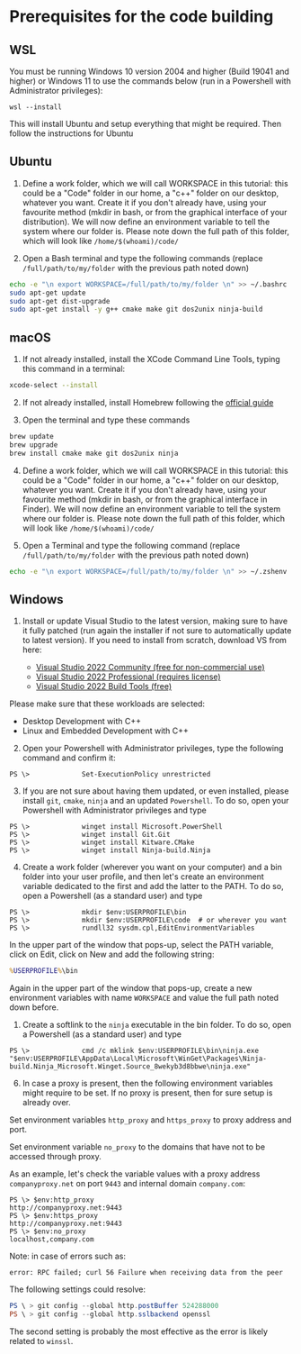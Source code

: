 # Prerequisites for the code building

## WSL

You must be running Windows 10 version 2004 and higher (Build 19041 and higher) or Windows 11 to use the commands below (run in a Powershell with Administrator privileges):

```pwsh
wsl --install
```

This will install Ubuntu and setup everything that might be required. Then follow the instructions for Ubuntu

## Ubuntu

1) Define a work folder, which we will call WORKSPACE in this tutorial: this could be a "Code" folder in our home, a "c++" folder on our desktop, whatever you want. Create it if you don't already have, using your favourite method (mkdir in bash, or from the graphical interface of your distribution). We will now define an environment variable to tell the system where our folder is. Please note down the full path of this folder, which will look like `/home/$(whoami)/code/`

2) Open a Bash terminal and type the following commands (replace `/full/path/to/my/folder` with the previous path noted down)

```bash
echo -e "\n export WORKSPACE=/full/path/to/my/folder \n" >> ~/.bashrc
sudo apt-get update
sudo apt-get dist-upgrade
sudo apt-get install -y g++ cmake make git dos2unix ninja-build
```

## macOS

1) If not already installed, install the XCode Command Line Tools, typing this command in a terminal:

```bash
xcode-select --install
```

2) If not already installed, install Homebrew following the [official guide](https://brew.sh/index_it.html)

3) Open the terminal and type these commands

```bash
brew update
brew upgrade
brew install cmake make git dos2unix ninja
```

4) Define a work folder, which we will call WORKSPACE in this tutorial: this could be a "Code" folder in our home, a "c++" folder on our desktop, whatever you want. Create it if you don't already have, using your favourite method (mkdir in bash, or from the graphical interface in Finder). We will now define an environment variable to tell the system where our folder is. Please note down the full path of this folder, which will look like `/home/$(whoami)/code/`

5) Open a Terminal and type the following command (replace `/full/path/to/my/folder` with the previous path noted down)

```bash
echo -e "\n export WORKSPACE=/full/path/to/my/folder \n" >> ~/.zshenv
```

## Windows

1) Install or update Visual Studio to the latest version, making sure to have it fully patched (run again the installer if not sure to automatically update to latest version). If you need to install from scratch, download VS from here:

   - [Visual Studio 2022 Community (free for non-commercial use)](https://visualstudio.microsoft.com/thank-you-downloading-visual-studio/?sku=Community&channel=Release&version=VS2022)
   - [Visual Studio 2022 Professional (requires license)](https://visualstudio.microsoft.com/thank-you-downloading-visual-studio/?sku=Professional&channel=Release&version=VS2022)
   - [Visual Studio 2022 Build Tools (free)](https://visualstudio.microsoft.com/thank-you-downloading-visual-studio/?sku=BuildTools&channel=Release&version=VS2022)

Please make sure that these workloads are selected:

   - Desktop Development with C++
   - Linux and Embedded Development with C++

2) Open your Powershell with Administrator privileges, type the following command and confirm it:

```pwsh
PS \>             Set-ExecutionPolicy unrestricted
```

3) If you are not sure about having them updated, or even installed, please install `git`, `cmake`, `ninja` and an updated `Powershell`. To do so, open your Powershell with Administrator privileges and type

```pwsh
PS \>             winget install Microsoft.PowerShell
PS \>             winget install Git.Git
PS \>             winget install Kitware.CMake
PS \>             winget install Ninja-build.Ninja
```

4) Create a work folder (wherever you want on your computer) and a bin folder into your user profile, and then let's create an environment variable dedicated to the first and add the latter to the PATH. To do so, open a Powershell (as a standard user) and type

```pwsh
PS \>             mkdir $env:USERPROFILE\bin
PS \>             mkdir $env:USERPROFILE\code  # or wherever you want
PS \>             rundll32 sysdm.cpl,EditEnvironmentVariables
```

In the upper part of the window that pops-up, select the PATH variable, click on Edit, click on New and add the following string:

```cmd
%USERPROFILE%\bin
```

Again in the upper part of the window that pops-up, create a new environment variables with name `WORKSPACE` and value the full path noted down before.

1) Create a softlink to the `ninja` executable in the bin folder. To do so, open a Powershell (as a standard user) and type

```pwsh
PS \>             cmd /c mklink $env:USERPROFILE\bin\ninja.exe "$env:USERPROFILE\AppData\Local\Microsoft\WinGet\Packages\Ninja-build.Ninja_Microsoft.Winget.Source_8wekyb3d8bbwe\ninja.exe"
```

6) In case a proxy is present, then the following environment variables might require to be set. If no proxy is present, then for sure setup is already over.

Set environment variables `http_proxy` and `https_proxy` to proxy address and port.

Set environment variable `no_proxy` to the domains that have not to be accessed through proxy.

As an example, let's check the variable values with a proxy address `companyproxy.net` on port `9443` and internal domain `company.com`:

```pwsh
PS \> $env:http_proxy
http://companyproxy.net:9443
PS \> $env:https_proxy
http://companyproxy.net:9443
PS \> $env:no_proxy
localhost,company.com
```

Note: in case of errors such as:

```pwsh
error: RPC failed; curl 56 Failure when receiving data from the peer
```

The following settings could resolve:

```PowerShell
PS \ > git config --global http.postBuffer 524288000
PS \ > git config --global http.sslbackend openssl
```

The second setting is probably the most effective as the error is likely related to `winssl`.
